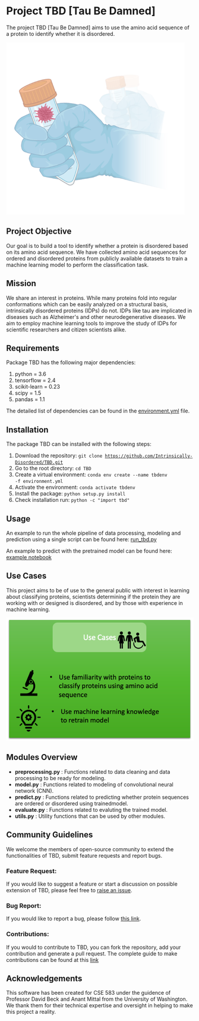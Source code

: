 # Project TBD [Tau Be Damned]

The project TBD [Tau Be Damned] aims to use the amino acid sequence of a protein to identify whether it is disordered.

![The TBD logo, nice isn't it?](doc/TBDlogo.png)

## Project Objective

Our goal is to build a tool to identify whether a protein is disordered based on its amino acid sequence. We have collected amino acid
sequences for ordered and disordered proteins from publicly available datasets to train a machine learning model to perform the
classification task.

## Mission

We share an interest in proteins.
While many proteins fold into regular conformations which can be easily analyzed on a structural basis, intrinsically disordered proteins
(IDPs) do not. IDPs like tau are implicated in diseases such as Alzheimer's and other neurodegenerative diseases. We aim to employ machine learning tools to improve the study of IDPs for scientific researchers and citizen scientists alike.

## Requirements

Package TBD has the following major dependencies:

1. python = 3.6
2. tensorflow = 2.4
3. scikit-learn = 0.23
4. scipy = 1.5
5. pandas = 1.1

The detailed list of dependencies can be found in the [environment.yml](environment.yml) file.


## Installation

The package TBD can be installed with the following steps:

1. Download the repository: <code>git clone https://github.com/Intrinsically-Disordered/TBD.git</code>
2. Go to the root directory:  <code>cd TBD</code>
3. Create a virtual environment: <code>conda env create --name tbdenv -f environment.yml</code>
4. Activate the environment: <code>conda activate tbdenv</code>
5. Install the package: <code>python setup.py install</code>
6. Check installation run: <code>python -c "import tbd"</code>

## Usage

An example to run the whole pipeline of data processing, modeling and prediction using a single script can be found here: [run_tbd.py](doc/examples/run_tbd.py)

An example to predict with the pretrained model can be found here: [example notebook](doc/examples/example_of_how_to_predict_with_package.ipynb)

## Use Cases

This project aims to be of use to the general public with interest in learning about classifying proteins, scientists determining if the protein they are working with or designed is disordered, and by those with experience in machine learning. 
 
![Use cases graphic](doc/use_cases.png)

## Modules Overview

* __preprocessing.py__         :  Functions related to data cleaning and data processing to be ready for modeling.
* __model.py__        :  Functions related to modeling of convolutional neural network (CNN).
* __predict.py__      :  Functions related to predicting whether protein sequences are ordered or disordered using trainedmodel.
* __evaluate.py__   :  Functions related to evaluting the trained model.
* __utils.py__   :  Utility functions that can be used by other modules.


## Community Guidelines

 We welcome the members of open-source community to extend the functionalities of TBD, submit feature requests and report bugs.
 
 ### Feature Request:
 If you would like to suggest a feature or start a discussion on possible extension of TBD, please feel free to <a href="https://github.com/Intrinsically-Disordered/TBD/issues/new">raise an issue</a>.
 
 ### Bug Report:
 If you would like to report a bug, please follow <a href="https://github.com/Intrinsically-Disordered/TBD/issues/new">this link</a>.
 
 ### Contributions:
 If you would to contribute to TBD, you can fork the repository, add your contribution and generate a pull request. The complete guide to make contributions can be found at this <a href="https://github.com/Intrinsically-Disordered/TBD/blob/main/CONTRIBUTIONS.md">link</a>
 
 ## Acknowledgements

This software has been created for CSE 583 under the guidence of Professor David Beck and Anant Mittal from the University of Washington. We thank them for their technical expertise and oversight in helping to make this project a reality.
